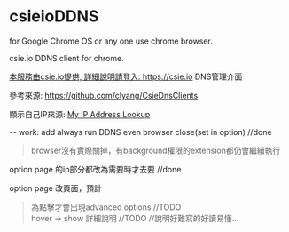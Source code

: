 <h1>csieioDDNS </h1>

for Google Chrome OS or any one use chrome browser.

csie.io DDNS client for chrome.

<a href="https://csie.io">本服務由csie.io提供, 詳細說明請登入: https://csie.io DNS管理介面</a>

參考來源: <a href="https://github.com/clyang/CsieDnsClients">https://github.com/clyang/CsieDnsClients</a>

顯示自己IP來源: <a href="http://www.hostip.info">My IP Address Lookup</a>

--
work:
add always run DDNS even browser close(set in option) //done
>browser沒有實際關掉，有background權限的extension都仍會繼續執行<br/>

option page 的ip部分都改為需要時才去要 //done<br/>

option page 改頁面，預計<br/>
>為點擊才會出現advanced options //TODO<br/>
>hover -> show 詳細說明    //TODO     //說明好難寫的好讀易懂...<br/>

